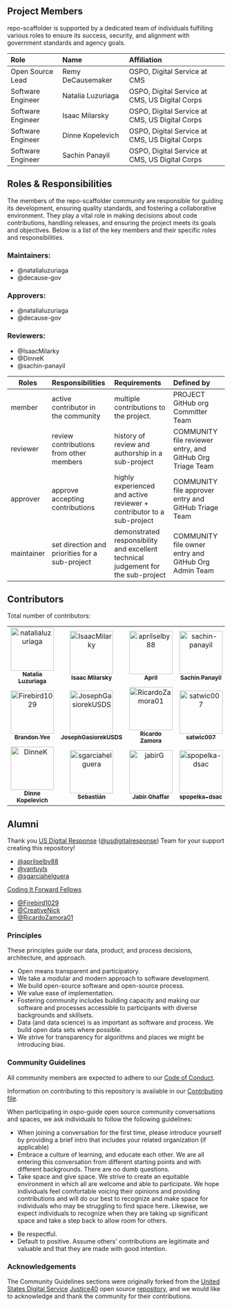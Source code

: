 ## Project Members 
<!-- TODO: Who are the points of contact in your project who are responsible/accountable for the project? This can often be an engineering or design manager or leader, who may or may not be the primary maintainers of the project. 
 Roles to include, but not limited to: Project Owner, Technical Lead, Developers/Contributors, Community Manager, Security Team, Policy Advisor, Contracting Officer's Representative, Compliance Officer, Procurement Officer --> 

repo-scaffolder is supported by a dedicated team of individuals fulfilling various roles to ensure its success, security, and alignment with government standards and agency goals.

| Role              | Name              | Affiliation                                    |
| :---------------- | :---------------- | :--------------------------------------------- |
| Open Source Lead  | Remy DeCausemaker | OSPO, Digital Service at CMS                   |
| Software Engineer | Natalia Luzuriaga | OSPO, Digital Service at CMS, US Digital Corps |
| Software Engineer | Isaac Milarsky    | OSPO, Digital Service at CMS, US Digital Corps |
| Software Engineer | Dinne Kopelevich  | OSPO, Digital Service at CMS, US Digital Corps |
| Software Engineer | Sachin Panayil    | OSPO, Digital Service at CMS, US Digital Corps |

## Roles & Responsibilities

The members of the repo-scaffolder community are responsible for guiding its development, ensuring quality standards, and fostering a collaborative environment. They play a vital role in making decisions about code contributions, handling releases, and ensuring the project meets its goals and objectives. Below is a list of the key members and their specific roles and responsibilities.

### Maintainers:

- @natalialuzuriaga
- @decause-gov

### Approvers:

- @natalialuzuriaga
- @decause-gov

### Reviewers:

- @IsaacMilarky
- @DinneK
- @sachin-panayil

| Roles      | Responsibilities                               | Requirements                                                                      | Defined by                                                |
| ---------- | :--------------------------------------------- | :-------------------------------------------------------------------------------- | :-------------------------------------------------------- |
| member     | active contributor in the community            | multiple contributions to the project.                                            | PROJECT GitHub org Committer Team                         |
| reviewer   | review contributions from other members        | history of review and authorship in a sub-project                                 | COMMUNITY file reviewer entry, and GitHub Org Triage Team |
| approver   | approve accepting contributions                | highly experienced and active reviewer + contributor to a sub-project             | COMMUNITY file approver entry and GitHub Triage Team      |
| maintainer | set direction and priorities for a sub-project | demonstrated responsibility and excellent technical judgement for the sub-project | COMMUNITY file owner entry and GitHub Org Admin Team      |
 
 ## Contributors 

<!-- TODO: A list of CONTRIBUTORS is generated below using contributors.yml located in the workflows directory. In order to automatically update the COMMUNITY.md, you must enter a secret into your Secrets and Variables under Actions within your repository settings. The name of the secret must be PUSH_TO_PROTECTED_BRANCH and the value must be a Personal Access Token with specific permissions. Please follow [this link](https://github.com/CasperWA/push-protected?tab=readme-ov-file#notes-on-token-and-user-permissions) for more information. -->

Total number of contributors: <!--CONTRIBUTOR COUNT START--> <!--CONTRIBUTOR COUNT END-->

<!-- readme: contributors -start -->
<table>
	<tbody>
		<tr>
            <td align="center">
                <a href="https://github.com/natalialuzuriaga">
                    <img src="https://avatars.githubusercontent.com/u/29980737?v=4" width="100;" alt="natalialuzuriaga"/>
                    <br />
                    <sub><b>Natalia Luzuriaga</b></sub>
                </a>
            </td>
            <td align="center">
                <a href="https://github.com/IsaacMilarky">
                    <img src="https://avatars.githubusercontent.com/u/24639268?v=4" width="100;" alt="IsaacMilarky"/>
                    <br />
                    <sub><b>Isaac Milarsky</b></sub>
                </a>
            </td>
            <td align="center">
                <a href="https://github.com/aprilselby88">
                    <img src="https://avatars.githubusercontent.com/u/143460853?v=4" width="100;" alt="aprilselby88"/>
                    <br />
                    <sub><b>April</b></sub>
                </a>
            </td>
            <td align="center">
                <a href="https://github.com/sachin-panayil">
                    <img src="https://avatars.githubusercontent.com/u/79382140?v=4" width="100;" alt="sachin-panayil"/>
                    <br />
                    <sub><b>Sachin Panayil</b></sub>
                </a>
            </td>
            <td align="center">
                <a href="https://github.com/vantuyls">
                    <img src="https://avatars.githubusercontent.com/u/9534576?v=4" width="100;" alt="vantuyls"/>
                    <br />
                    <sub><b>Steve Van Tuyl</b></sub>
                </a>
            </td>
            <td align="center">
                <a href="https://github.com/decause-gov">
                    <img src="https://avatars.githubusercontent.com/u/107957201?v=4" width="100;" alt="decause-gov"/>
                    <br />
                    <sub><b>decause-gov</b></sub>
                </a>
            </td>
		</tr>
		<tr>
            <td align="center">
                <a href="https://github.com/Firebird1029">
                    <img src="https://avatars.githubusercontent.com/u/6111102?v=4" width="100;" alt="Firebird1029"/>
                    <br />
                    <sub><b>Brandon Yee</b></sub>
                </a>
            </td>
            <td align="center">
                <a href="https://github.com/JosephGasiorekUSDS">
                    <img src="https://avatars.githubusercontent.com/u/169079684?v=4" width="100;" alt="JosephGasiorekUSDS"/>
                    <br />
                    <sub><b>JosephGasiorekUSDS</b></sub>
                </a>
            </td>
            <td align="center">
                <a href="https://github.com/RicardoZamora01">
                    <img src="https://avatars.githubusercontent.com/u/41018905?v=4" width="100;" alt="RicardoZamora01"/>
                    <br />
                    <sub><b>Ricardo Zamora</b></sub>
                </a>
            </td>
            <td align="center">
                <a href="https://github.com/satwic007">
                    <img src="https://avatars.githubusercontent.com/u/26257975?v=4" width="100;" alt="satwic007"/>
                    <br />
                    <sub><b>satwic007</b></sub>
                </a>
            </td>
            <td align="center">
                <a href="https://github.com/NoobNoob06">
                    <img src="https://avatars.githubusercontent.com/u/108984067?v=4" width="100;" alt="NoobNoob06"/>
                    <br />
                    <sub><b>Keni</b></sub>
                </a>
            </td>
            <td align="center">
                <a href="https://github.com/CreativeNick">
                    <img src="https://avatars.githubusercontent.com/u/43157506?v=4" width="100;" alt="CreativeNick"/>
                    <br />
                    <sub><b>Nick</b></sub>
                </a>
            </td>
		</tr>
		<tr>
            <td align="center">
                <a href="https://github.com/DinneK">
                    <img src="https://avatars.githubusercontent.com/u/63877492?v=4" width="100;" alt="DinneK"/>
                    <br />
                    <sub><b>Dinne Kopelevich</b></sub>
                </a>
            </td>
            <td align="center">
                <a href="https://github.com/sgarciahelguera">
                    <img src="https://avatars.githubusercontent.com/u/9489918?v=4" width="100;" alt="sgarciahelguera"/>
                    <br />
                    <sub><b>Sebastián</b></sub>
                </a>
            </td>
            <td align="center">
                <a href="https://github.com/jabirG">
                    <img src="https://avatars.githubusercontent.com/u/109629269?v=4" width="100;" alt="jabirG"/>
                    <br />
                    <sub><b>Jabir Ghaffar</b></sub>
                </a>
            </td>
            <td align="center">
                <a href="https://github.com/spopelka-dsac">
                    <img src="https://avatars.githubusercontent.com/u/216547207?v=4" width="100;" alt="spopelka-dsac"/>
                    <br />
                    <sub><b>spopelka-dsac</b></sub>
                </a>
            </td>
		</tr>
	<tbody>
</table>
<!-- readme: contributors -end -->

 
 ## Alumni 
<!-- Who are the past maintainers or contributors who previously played significant roles in this project who are no longer actively involved? Consider including their roles and dates for context. -->

Thank you [US Digital Response](https://www.usdigitalresponse.org/) ([@usdigitalresponse](https://github.com/usdigitalresponse)) Team for your support creating this repository!

- [@aprilselby88](https://github.com/aprilselby88)
- [@vantuyls](https://github.com/vantuyls)
- [@sgarciahelguera](https://github.com/sgarciahelguera)


[Coding It Forward Fellows](https://codingitforward.com/fellowship)

- [@Firebird1029](https://github.com/Firebird1029)
- [@CreativeNick](https://github.com/CreativeNick)
- [@RicardoZamora01](https://github.com/RicardoZamora01)


### Principles

These principles guide our data, product, and process decisions, architecture, and approach.

- Open means transparent and participatory.
- We take a modular and modern approach to software development.
- We build open-source software and open-source process.
- We value ease of implementation.
- Fostering community includes building capacity and making our software and processes accessible to participants with diverse backgrounds and skillsets.
- Data (and data science) is as important as software and process. We build open data sets where possible.
- We strive for transparency for algorithms and places we might be introducing bias.

### Community Guidelines

All community members are expected to adhere to our [Code of Conduct](CODE_OF_CONDUCT.md).

Information on contributing to this repository is available in our [Contributing file](CONTRIBUTING.md).

When participating in ospo-guide open source community conversations and spaces, we ask individuals to follow the following guidelines:

- When joining a conversation for the first time, please introduce yourself by providing a brief intro that includes your related organization (if applicable)
- Embrace a culture of learning, and educate each other. We are all entering this conversation from different starting points and with different backgrounds. There are no dumb questions.
- Take space and give space. We strive to create an equitable environment in which all are welcome and able to participate. We hope individuals feel comfortable voicing their opinions and providing contributions and will do our best to recognize and make space for individuals who may be struggling to find space here. Likewise, we expect individuals to recognize when they are taking up significant space and take a step back to allow room for others.
<!-- TODO: Add if your repo has a community chat - Be present when joining synchronous conversations such as our community chat. Why be here if you're not going to _be here_? -->
- Be respectful.
- Default to positive. Assume others' contributions are legitimate and valuable and that they are made with good intention.

### Acknowledgements

The Community Guidelines sections were originally forked from the [United States Digital Service](https://usds.gov) [Justice40](https://thejustice40.com) open source [repository](https://github.com/usds/justice40-tool), and we would like to acknowledge and thank the community for their contributions.
